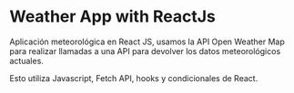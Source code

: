 # Weather App with ReactJs

Aplicación meteorológica en React JS, usamos la API Open Weather Map para realizar llamadas a una API para devolver los datos meteorológicos actuales. 

Esto utiliza Javascript, Fetch API, hooks y condicionales de React.

